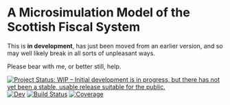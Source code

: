 # A  Microsimulation Model of the Scottish Fiscal System

This is **in development**, has just been moved from an earlier version, and so may well likely break in all sorts of unpleasant ways. 

Please bear with me, or better still, help.

[![Project Status: WIP – Initial development is in progress, but there has not yet been a stable, usable release suitable for the public.](https://www.repostatus.org/badges/latest/wip.svg)](https://www.repostatus.org/#wip)
[![Dev](https://img.shields.io/badge/docs-dev-blue.svg)](https://grahamstark.github.io/ScottishTaxBenefitModel.jl/dev)
[![Build Status](https://travis-ci.com/grahamstark/ScottishTaxBenefitModel.jl.svg?branch=master)](https://travis-ci.com/grahamstark/ScottishTaxBenefitModel.jl)
[![Coverage](https://codecov.io/gh/grahamstark/ScottishTaxBenefitModel.jl/branch/master/graph/badge.svg)](https://codecov.io/gh/grahamstark/ScottishTaxBenefitModel.jl)
